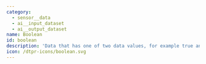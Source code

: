 ```yaml
---
category:
  - sensor__data
  - ai__input_dataset
  - ai__output_dataset
name: Boolean
id: boolean
description: 'Data that has one of two data values, for example true and false.'
icon: /dtpr-icons/boolean.svg
---
```


